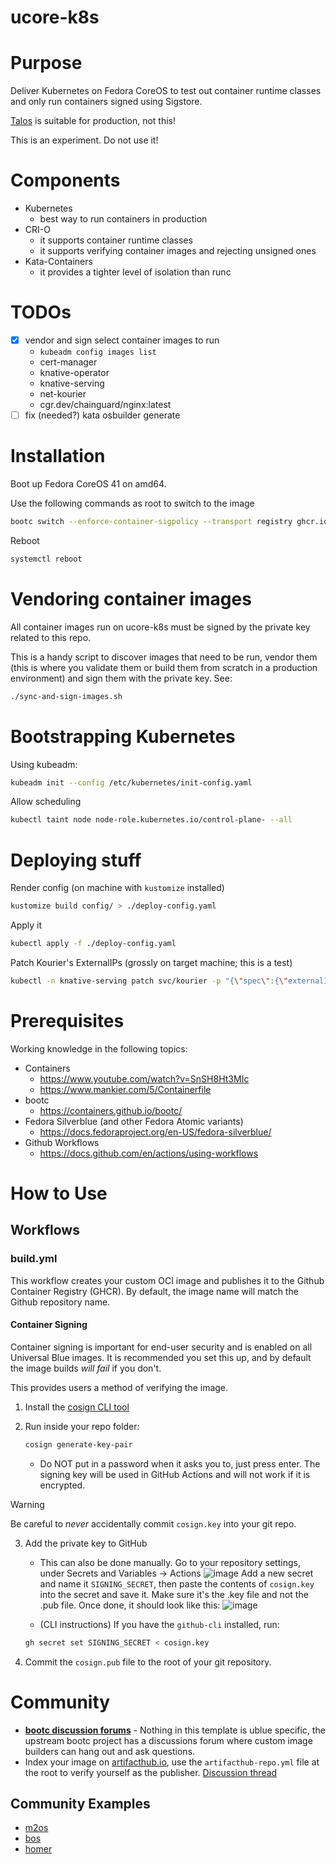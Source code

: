 # ucore-k8s

# Purpose

Deliver Kubernetes on Fedora CoreOS to test out container runtime classes and only run containers signed using Sigstore.

[Talos](https://talos.dev) is suitable for production, not this!

This is an experiment. Do not use it!

# Components

- Kubernetes
  - best way to run containers in production
- CRI-O
  - it supports container runtime classes
  - it supports verifying container images and rejecting unsigned ones
- Kata-Containers
  - it provides a tighter level of isolation than runc

# TODOs

- [x] vendor and sign select container images to run
  - `kubeadm config images list`
  - cert-manager
  - knative-operator
  - knative-serving
  - net-kourier
  - cgr.dev/chainguard/nginx:latest
- [ ] fix (needed?) kata osbuilder generate

# Installation

Boot up Fedora CoreOS 41 on amd64.

Use the following commands as root to switch to the image

``` bash
bootc switch --enforce-container-sigpolicy --transport registry ghcr.io/bobymcbobs/ucore-k8s:latest
```

Reboot

``` bash
systemctl reboot
```

# Vendoring container images

All container images run on ucore-k8s must be signed by the private key related to this repo.

This is a handy script to discover images that need to be run, vendor them (this is where you validate them or build them from scratch in a production environment) and sign them with the private key. See:

```bash
./sync-and-sign-images.sh
```

# Bootstrapping Kubernetes

Using kubeadm:

``` bash
kubeadm init --config /etc/kubernetes/init-config.yaml
```

Allow scheduling

``` bash
kubectl taint node node-role.kubernetes.io/control-plane- --all
```

# Deploying stuff

Render config (on machine with `kustomize` installed)

``` bash
kustomize build config/ > ./deploy-config.yaml
```

Apply it

``` bash
kubectl apply -f ./deploy-config.yaml
```

Patch Kourier's ExternalIPs (grossly on target machine; this is a test)

``` bash
kubectl -n knative-serving patch svc/kourier -p "{\"spec\":{\"externalIPs\":[\"$(hostname -I | awk '{print $1}')\"]}}"
```

# Prerequisites

Working knowledge in the following topics:

- Containers
  - https://www.youtube.com/watch?v=SnSH8Ht3MIc
  - https://www.mankier.com/5/Containerfile
- bootc
  - https://containers.github.io/bootc/
- Fedora Silverblue (and other Fedora Atomic variants)
  - https://docs.fedoraproject.org/en-US/fedora-silverblue/
- Github Workflows
  - https://docs.github.com/en/actions/using-workflows

# How to Use

## Workflows

### build.yml

This workflow creates your custom OCI image and publishes it to the Github Container Registry (GHCR). By default, the image name will match the Github repository name.

#### Container Signing

Container signing is important for end-user security and is enabled on all Universal Blue images. It is recommended you set this up, and by default the image builds *will fail* if you don't.

This provides users a method of verifying the image.

1. Install the [cosign CLI tool](https://edu.chainguard.dev/open-source/sigstore/cosign/how-to-install-cosign/#installing-cosign-with-the-cosign-binary)

2. Run inside your repo folder:

    ```bash
    cosign generate-key-pair
    ```

    
    - Do NOT put in a password when it asks you to, just press enter. The signing key will be used in GitHub Actions and will not work if it is encrypted.

> [!WARNING]
> Be careful to *never* accidentally commit `cosign.key` into your git repo.

3. Add the private key to GitHub

    - This can also be done manually. Go to your repository settings, under Secrets and Variables -> Actions
    ![image](https://user-images.githubusercontent.com/1264109/216735595-0ecf1b66-b9ee-439e-87d7-c8cc43c2110a.png)
    Add a new secret and name it `SIGNING_SECRET`, then paste the contents of `cosign.key` into the secret and save it. Make sure it's the .key file and not the .pub file. Once done, it should look like this:
    ![image](https://user-images.githubusercontent.com/1264109/216735690-2d19271f-cee2-45ac-a039-23e6a4c16b34.png)

    - (CLI instructions) If you have the `github-cli` installed, run:

    ```bash
    gh secret set SIGNING_SECRET < cosign.key
    ```

4. Commit the `cosign.pub` file to the root of your git repository.

# Community

- [**bootc discussion forums**](https://github.com/containers/bootc/discussions) - Nothing in this template is ublue specific, the upstream bootc project has a discussions forum where custom image builders can hang out and ask questions.
- Index your image on [artifacthub.io](https://artifacthub.io), use the `artifacthub-repo.yml` file at the root to verify yourself as the publisher. [Discussion thread](https://universal-blue.discourse.group/t/listing-your-custom-image-on-artifacthub/6446)

## Community Examples

- [m2os](https://github.com/m2giles/m2os)
- [bos](https://github.com/bsherman/bos)
- [homer](https://github.com/bketelsen/homer/)
